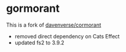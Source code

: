 # gormorant

This is a fork of [davenverse/cormorant](https://github.com/davenverse/cormorant)

- removed direct dependency on Cats Effect
- updated fs2 to 3.9.2
